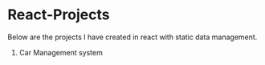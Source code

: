 # React-Projects
Below are the projects I have created in react with static data management. 
 1. Car Management system 
 
